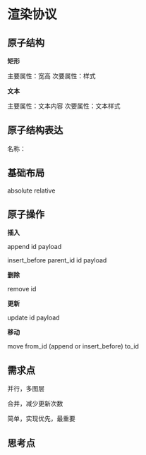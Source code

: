 # 渲染协议

## 原子结构

**矩形**

主要属性：宽高
次要属性：样式

**文本**

主要属性：文本内容
次要属性：文本样式

## 原子结构表达

名称：

## 基础布局
absolute
relative

## 原子操作

**插入**

append id payload

insert_before parent_id id payload

**删除**

remove id

**更新**

update id payload

**移动**

move from_id (append or insert_before) to_id 

## 需求点

并行，多图层

合并，减少更新次数

简单，实现优先，最重要

## 思考点
